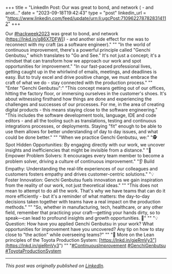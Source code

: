 +++
title = "LinkedIn Post: Our was great to bond, and network ( - and anot..."
date = "2023-09-18T19:42:43"
type = "post"
linkedin_url = "https://www.linkedin.com/feed/update/urn:li:ugcPost:7109622787828314112"
+++

Our [#hackweek2023](https://www.linkedin.com/feed/hashtag/hackweek2023) was great to bond, and network ([https://lnkd.in/g86X7DFW)](https://lnkd.in/g86X7DFW)) - and another side effect for me was to reconnect with my craft (as a software engineer)."
""
"In the world of continuous improvement, there's a powerful principle called "Genchi Genbutsu," which translates to "Go and See." It's not just a concept; it's a mindset that can transform how we approach our work and spot opportunities for improvement."
"In our fast-paced professional lives, getting caught up in the whirlwind of emails, meetings, and deadlines is easy. But to truly excel and drive positive change, we must embrace the craft of what we do - stay connected with the production process."
""
"Enter "Genchi Genbutsu":"
"This concept means getting out of our offices, hitting the factory floor, or immersing ourselves in the customer's shoes. It's about witnessing firsthand how things are done and experiencing the challenges and successes of our processes. For me, in the area of creating digital products - this means staying close to the software engineering."
"This includes the software development tools, language, IDE and code editors - and all the tooling such as translations, testing and continuous integrations processes, or deployments. Staying "fit" enough to be able to use them allows for better understanding of day to day issues, and what could be done better."
""
"When we practice Genchi Genbutsu, we:"
"🕵️ Spot Hidden Opportunities: By engaging directly with our work, we uncover insights and inefficiencies that might be invisible from a distance."
"💪 Empower Problem Solvers: It encourages every team member to become a problem solver, driving a culture of continuous improvement."
"👂 Build Empathy: Understanding the real-life experiences of our colleagues and customers fosters empathy and drives customer-centric solutions."
"💡 Foster Innovation: Genchi Genbutsu fuels innovation as we gain inspiration from the reality of our work, not just theoretical ideas."
""
"This does not mean to attempt to do all the work. That's why we have teams that can do it more efficiently - but it's a reminder of what matters: the day-to-day decisions taken together with teams have a real impact on the production methods."
""
"So, whether in manufacturing, tech, healthcare, or any other field, remember that practicing your craft—getting your hands dirty, so to speak—can lead to profound insights and growth opportunities. 🌱"
""
"💡 Question: How have you applied Genchi Genbutsu in your work? What opportunities for improvement have you uncovered? Any tip on how to stay close to "the action" while overseeing teams?"
""
"🔗 More on the Lean principles of the Toyota Production System: [https://lnkd.in/gjeRmVy3"](https://lnkd.in/gjeRmVy3")
""
"[#ContinuousImprovement](https://www.linkedin.com/feed/hashtag/ContinuousImprovement) [#GenchiGenbutsu](https://www.linkedin.com/feed/hashtag/GenchiGenbutsu) [#ToyotaProductionSystem](https://www.linkedin.com/feed/hashtag/ToyotaProductionSystem)

---

*This post was originally published on [LinkedIn](https://www.linkedin.com/in/adrianmoreno/recent-activity/all/).*